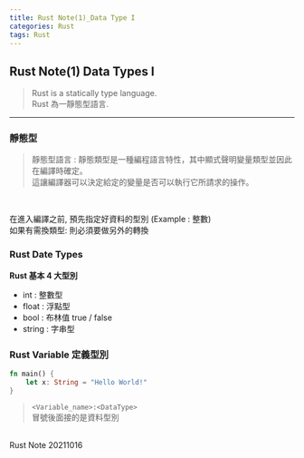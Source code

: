 ```yaml
---
title: Rust Note(1)_Data Type I
categories: Rust
tags: Rust
---
```


## Rust Note(1) Data Types I

> Rust is a statically type language.  
> Rust 為一靜態型語言.

<!--more-->

---

### 靜態型

> 靜態型語言 :
> 靜態類型是一種編程語言特性，其中顯式聲明變量類型並因此在編譯時確定。  
> 這讓編譯器可以決定給定的變量是否可以執行它所請求的操作。

</br>

在進入編譯之前, 預先指定好資料的型別 (Example : 整數)
</br>
如果有需換類型: 則必須要做另外的轉換
</br>

### Rust Date Types

**Rust 基本 4 大型別**

-   int : 整數型
-   float : 浮點型
-   bool : 布林值 true / false
-   string : 字串型

### Rust Variable 定義型別

```rust
fn main() {
    let x: String = "Hello World!"
}

```

> `<Variable_name>:<DataType>`  
> 冒號後面接的是資料型別

</br>
Rust Note 20211016
